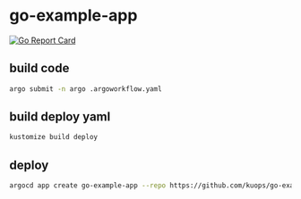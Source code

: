 # go-example-app


[![Go Report Card](https://goreportcard.com/badge/github.com/kuops/go-example-app)](https://goreportcard.com/report/github.com/kuops/go-example-app)

## build code

```bash
argo submit -n argo .argoworkflow.yaml
```

## build deploy yaml

```bash
kustomize build deploy
```

## deploy

```bash
argocd app create go-example-app --repo https://github.com/kuops/go-example-app.git --path deploy --dest-server https://kubernetes.default.svc --dest-namespace default
```
